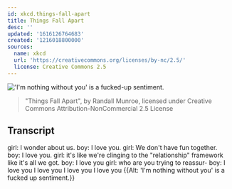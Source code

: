 ```yaml
---
id: xkcd.things-fall-apart
title: Things Fall Apart
desc: ''
updated: '1616126764683'
created: '1216018800000'
sources:
  name: xkcd
  url: 'https://creativecommons.org/licenses/by-nc/2.5/'
  license: Creative Commons 2.5
---
```

!['I'm nothing without you' is a fucked-up sentiment.](https://imgs.xkcd.com/comics/things_fall_apart.png)
> "Things Fall Apart", by Randall Munroe, licensed under Creative Commons Attribution-NonCommercial 2.5 License

## Transcript
girl: I wonder about us.
boy: I love you.
girl: We don't have fun together.
boy: I love you.
girl: it's like we're clinging to the "relationship" framework like it's all we got.
boy: I love you
girl: who are you trying to reassur-
boy: I love you I love you I love you I love you
{{Alt: 'I'm nothing without you' is a fucked up sentiment.}}
